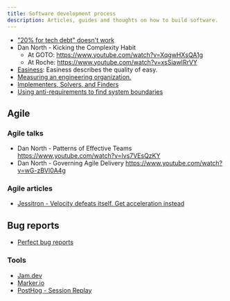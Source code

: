 ```yaml
---
title: Software development process
description: Articles, guides and thoughts on how to build software.
---
```



- ["20% for tech debt" doesn't work](https://zaidesanton.substack.com/p/how-to-implement-20-for-tech-debt-)
- Dan North - Kicking the Complexity Habit
  - At GOTO: <https://www.youtube.com/watch?v=XqgwHXsQA1g>
  - At Roche: <https://www.youtube.com/watch?v=xsSiawIRrVY>
- [Easiness](https://github.com/prettydiff/wisdom/blob/master/Easiness.md): Easiness describes the quality of easy.
- [Measuring an engineering organization.](https://lethain.com/measuring-engineering-organizations/)
- [Implementers, Solvers, and Finders](https://rkoutnik.com/2016/04/21/implementers-solvers-and-finders.html)
- [Using anti-requirements to find system boundaries](https://particular.net/blog/antirequirements)

## Agile

### Agile talks

- Dan North - Patterns of Effective Teams <https://www.youtube.com/watch?v=lvs7VEsQzKY>
- Dan North - Governing Agile Delivery <https://www.youtube.com/watch?v=wG-zBVl0A4g>

### Agile articles

- [Jessitron - Velocity defeats itself. Get acceleration instead](https://jessitron.com/2022/12/22/velocity-defeats-itself-get-acceleration-instead)

## Bug reports

- [Perfect bug reports](https://www.perfectbugreport.io/)

### Tools

- [Jam.dev](https://jam.dev/)
- [Marker.io](https://marker.io/)
- [PostHog - Session Replay](https://posthog.com/session-replay)
